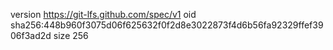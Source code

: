 version https://git-lfs.github.com/spec/v1
oid sha256:448b960f3075d06f625632f0f2d8e3022873f4d6b56fa92329ffef3906f3ad2d
size 256
